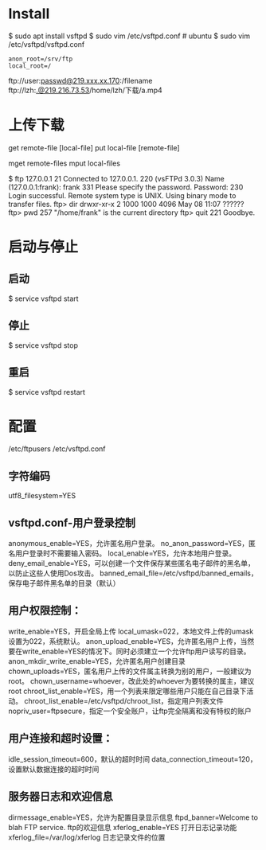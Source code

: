 # Install 

$ sudo apt install vsftpd
$ sudo vim /etc/vsftpd.conf # ubuntu
$ sudo vim /etc/vsftpd/vsftpd.conf
```
anon_root=/srv/ftp
local_root=/
```

ftp://user:passwd@219.xxx.xx.170:/filename
ftp://lzh:.@219.216.73.53/home/lzh/下载/a.mp4

# 上传下载


get remote-file [local-file]
put local-file [remote-file]

mget remote-files
mput local-files



$ ftp 127.0.0.1 21
Connected to 127.0.0.1.
220 (vsFTPd 3.0.3)
Name (127.0.0.1:frank): frank
331 Please specify the password.
Password:
230 Login successful.
Remote system type is UNIX.
Using binary mode to transfer files.
ftp> dir
drwxr-xr-x    2 1000     1000         4096 May 08 11:07 ??????
ftp> pwd
257 "/home/frank" is the current directory
ftp> quit
221 Goodbye.






# 启动与停止

## 启动
$ service vsftpd start

## 停止
$ service vsftpd stop

## 重启
$ service vsftpd restart




# 配置

/etc/ftpusers
/etc/vsftpd.conf

## 字符编码
utf8_filesystem=YES

## vsftpd.conf-用户登录控制

anonymous_enable=YES，允许匿名用户登录。
no_anon_password=YES，匿名用户登录时不需要输入密码。
local_enable=YES，允许本地用户登录。
deny_email_enable=YES，可以创建一个文件保存某些匿名电子邮件的黑名单，以防止这些人使用Dos攻击。
banned_email_file=/etc/vsftpd/banned_emails，保存电子邮件黑名单的目录（默认）

## 用户权限控制：


write_enable=YES，开启全局上传
local_umask=022，本地文件上传的umask设置为022，系统默认。
anon_upload_enable=YES，允许匿名用户上传，当然要在write_enable=YES的情况下。同时必须建立一个允许ftp用户读写的目录。
anon_mkdir_write_enable=YES，允许匿名用户创建目录
chown_uploads=YES，匿名用户上传的文件属主转换为别的用户，一般建议为root。
chown_username=whoever，改此处的whoever为要转换的属主，建议root
chroot_list_enable=YES，用一个列表来限定哪些用户只能在自己目录下活动。
chroot_list_enable=/etc/vsftpd/chroot_list，指定用户列表文件
nopriv_user=ftpsecure，指定一个安全账户，让ftp完全隔离和没有特权的账户

## 用户连接和超时设置：

idle_session_timeout=600，默认的超时时间
data_connection_timeout=120，设置默认数据连接的超时时间

## 服务器日志和欢迎信息

dirmessage_enable=YES，允许为配置目录显示信息
ftpd_banner=Welcome to blah FTP service. ftp的欢迎信息
xferlog_enable=YES 打开日志记录功能
xferlog_file=/var/log/xferlog  日志记录文件的位置
